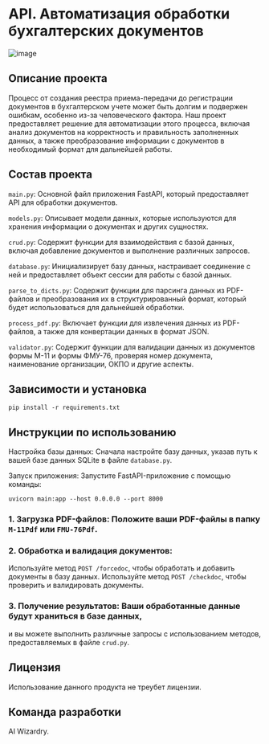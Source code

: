 # API. Автоматизация обработки бухгалтерских документов
![image](https://github.com/oktober13/detect_errors_pdf_v2/assets/114009321/ab5f00d6-2f38-4a46-b50a-8c331328b848)

## Описание проекта

Процесс от создания реестра приема-передачи до регистрации документов в бухгалтерском учете может быть долгим и подвержен ошибкам, 
особенно из-за человеческого фактора. Наш проект предоставляет решение для автоматизации этого процесса, 
включая анализ документов на корректность и правильность заполненных данных, 
а также преобразование информации с документов в необходимый формат для дальнейшей работы.

## Состав проекта

`main.py`: Основной файл приложения FastAPI, который предоставляет API для обработки документов.

`models.py`: Описывает модели данных, которые используются для хранения информации о документах и других сущностях.

`crud.py`: Содержит функции для взаимодействия с базой данных, включая добавление документов и выполнение различных запросов.

`database.py`: Инициализирует базу данных, настраивает соединение с ней и предоставляет объект сессии для работы с базой данных.

`parse_to_dicts.py`: Содержит функции для парсинга данных из PDF-файлов и преобразования их в структурированный формат, который будет использоваться для дальнейшей обработки.

`process_pdf.py`: Включает функции для извлечения данных из PDF-файлов, а также для конвертации данных в формат JSON.

`validator.py`: Содержит функции для валидации данных из документов формы M-11 и формы ФМУ-76, проверяя номер документа, наименование организации, ОКПО и другие аспекты.

## Зависимости и установка

```
pip install -r requirements.txt
```

## Инструкции по использованию

Настройка базы данных: Сначала настройте базу данных, указав путь к вашей базе данных SQLite в файле `database.py`.

Запуск приложения: Запустите FastAPI-приложение с помощью команды:
```
uvicorn main:app --host 0.0.0.0 --port 8000
```
### 1. Загрузка PDF-файлов: Положите ваши PDF-файлы в папку `M-11Pdf` или `FMU-76Pdf`.

### 2. Обработка и валидация документов:
Используйте метод `POST /forcedoc`, чтобы обработать и добавить документы в базу данных.
Используйте метод `POST /checkdoc`, чтобы проверить и валидировать документы.
### 3. Получение результатов: Ваши обработанные данные будут храниться в базе данных, 
и вы можете выполнить различные запросы с использованием методов, предоставляемых в файле `crud.py`.

## Лицензия

 Использование данного продукта не треубет лицензии.

## Команда разработки

AI Wizardry.
 
